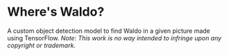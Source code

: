 # Where's Waldo?
A custom object detection model to find Waldo in a given picture made using TensorFlow.
*Note: This work is no way intended to infringe upon any copyright or trademark.*
